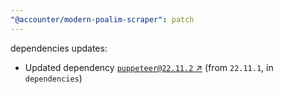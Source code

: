```yaml
---
"@accounter/modern-poalim-scraper": patch
---
```

dependencies updates:
  - Updated dependency [`puppeteer@22.11.2` ↗︎](https://www.npmjs.com/package/puppeteer/v/22.11.2) (from `22.11.1`, in `dependencies`)
